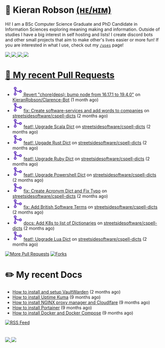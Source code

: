 # 👋 Kieran Robson [(ʜᴇ/ʜɪᴍ)](http://pronoun.is/he)

Hi! I am a BSc Computer Science Graduate and PhD Candidate in Information Sciences exploring meaning making and information. Outside of studies I have a big interest in self hosting and lists! I create discord bots and other small projects that aim to make other's lives easier or more fun! If you are interested in what I use, check out my [`/uses`](https://kieranrobson.com/uses) page!


<p>
<a href="https://discord.com/users/360860744977350657"><img src="https://img.shields.io/badge/Discord-5865F2?style=for-the-badge&logo=discord&logoColor=white">
<a href="https://twitter.com/Kieranr27"><img src="https://img.shields.io/badge/Twitter-1DA1F2?style=for-the-badge&logo=twitter&logoColor=white">
<a href="https://Kieranrobson.com"><img src="https://custom-icon-badges.demolab.com/badge/Website-4c4c51?style=for-the-badge&logo=link&logoColor=white">
<a href="https://www.holopin.io/@kieranrobson"><img src="https://custom-icon-badges.demolab.com/badge/Holopin-2f527f?style=for-the-badge&logo=pin&logoColor=white">
</p>

# 🔨 My recent Pull Requests

- ![](./assets/pr-merged.svg) [Revert &#34;chore(deps): bump node from 16.17.1 to 19.4.0&#34;](https://github.com/KieranRobson/Clarence-Bot/pull/168) on [KieranRobson/Clarence-Bot](https://github.com/KieranRobson/Clarence-Bot) (1 month ago)
- ![](./assets/pr-merged.svg) [fix: Create software-services and add words to companies](https://github.com/streetsidesoftware/cspell-dicts/pull/1790) on [streetsidesoftware/cspell-dicts](https://github.com/streetsidesoftware/cspell-dicts) (2 months ago)
- ![](./assets/pr-merged.svg) [feat!: Upgrade Scala Dict](https://github.com/streetsidesoftware/cspell-dicts/pull/1757) on [streetsidesoftware/cspell-dicts](https://github.com/streetsidesoftware/cspell-dicts) (2 months ago)
- ![](./assets/pr-merged.svg) [feat!: Upgade Rust Dict](https://github.com/streetsidesoftware/cspell-dicts/pull/1752) on [streetsidesoftware/cspell-dicts](https://github.com/streetsidesoftware/cspell-dicts) (2 months ago)
- ![](./assets/pr-merged.svg) [feat!: Upgrade Ruby Dict](https://github.com/streetsidesoftware/cspell-dicts/pull/1748) on [streetsidesoftware/cspell-dicts](https://github.com/streetsidesoftware/cspell-dicts) (2 months ago)
- ![](./assets/pr-merged.svg) [feat!: Upgrade Powershell Dict](https://github.com/streetsidesoftware/cspell-dicts/pull/1746) on [streetsidesoftware/cspell-dicts](https://github.com/streetsidesoftware/cspell-dicts) (2 months ago)
- ![](./assets/pr-merged.svg) [fix: Create Acronym Dict and Fix Typo](https://github.com/streetsidesoftware/cspell-dicts/pull/1745) on [streetsidesoftware/cspell-dicts](https://github.com/streetsidesoftware/cspell-dicts) (2 months ago)
- ![](./assets/pr-merged.svg) [fix: Add British Software Terms](https://github.com/streetsidesoftware/cspell-dicts/pull/1744) on [streetsidesoftware/cspell-dicts](https://github.com/streetsidesoftware/cspell-dicts) (2 months ago)
- ![](./assets/pr-merged.svg) [docs: Add K8s to list of Dictionaries](https://github.com/streetsidesoftware/cspell-dicts/pull/1742) on [streetsidesoftware/cspell-dicts](https://github.com/streetsidesoftware/cspell-dicts) (2 months ago)
- ![](./assets/pr-merged.svg) [feat!: Upgrade Lua Dict](https://github.com/streetsidesoftware/cspell-dicts/pull/1740) on [streetsidesoftware/cspell-dicts](https://github.com/streetsidesoftware/cspell-dicts) (2 months ago)

<p align="left">
  <a href="https://github.com/KieranRobson/KieranRobson/blob/main/pages/PR.md"><img alt="More Pull Requests" title="More Pull Requests" src="https://custom-icon-badges.demolab.com/badge/-More%20Pull%20Requests-2962FF?style=for-the-badge&logoColor=white&logo=fork"/></a>
  <a href="https://github.com/forks-by-kieran"><img alt="Forks" title="Forks" src="https://custom-icon-badges.demolab.com/badge/-All%20Forks-2962FF?style=for-the-badge&logoColor=white&logo=fork"/></a>
</p>

# ✏️ My recent Docs

- [How to install and setup VaultWarden](https://kieranrobson.com/docs/vaultwarden/) (2 months ago)
- [How to install Uptime Kuma](https://kieranrobson.com/docs/uptimekuma/) (9 months ago)
- [How to install NGINX proxy manager and Cloudlfare](https://kieranrobson.com/docs/nginxproxymanager/) (9 months ago)
- [How to install Portainer](https://kieranrobson.com/docs/portainer/) (9 months ago)
- [How to install Docker and Docker Compose](https://kieranrobson.com/docs/docker-and-docker-compose/) (9 months ago)

<a href="https://kieranrobson.com/docs/index.xml"><img alt="RSS Feed" title="RSS Feed" src="https://custom-icon-badges.demolab.com/badge/-RSS%20FEED%20-2962FF?style=for-the-badge&logoColor=white&logo=fork"/></a>

#

<p>
<a href="https://github.com/KieranRobson/KieranRobson/blob/main/pages/STATS.md"><img src="https://custom-icon-badges.demolab.com/badge/Github%20Stats-2962FF?style=for-the-badge&logo=graph&logoColor=white">
<a href="https://github.com/KieranRobson/KieranRobson/blob/main/pages/STARRED-REPOS.md"><img src="https://custom-icon-badges.demolab.com/badge/Github%20Stars-2962FF?style=for-the-badge&logo=star&logoColor=white">
</p>
